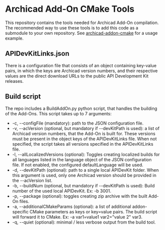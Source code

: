 # Archicad Add-On CMake Tools

This repository contains the tools needed for Archicad Add-On compilation. The recommended way to use these tools is to add this code as a submodule to your own repository. See [archicad-addon-cmake](https://github.com/GRAPHISOFT/archicad-addon-cmake) for a usage example.

## APIDevKitLinks.json

There is a configuration file that consists of an object containing key-value pairs, in which the keys are Archicad version numbers, and their respective values are the direct download URLs to the public API Development Kit releases.

## Build script

The repo includes a BuildAddOn.py python script, that handles the building of the Add-Ons. This script takes up to 7 arguments:

- -c, --configFile (mandatory): path to the JSON configuration file.
- -v, --acVersion (optional, but mandatory if --devKitPath is used): a list of Archicad version numbers, that the Add-On is built for. These versions must be present in the object keys of the APIDevKitLinks file. When not specified, the script takes all versions specified in the APIDevKitLinks file.
- -l, --allLocalizedVersions (optional): Toggles creating localized builds for all languages listed in the language object of the JSON configuration file. If not enabled, the configured defaultLanguage will be used.
- -d, --devKitPath (optional): path to a single local APIDevKit folder. When this argument is used, only one Archicad version should be provided in the --acVersion list.
- -b, --buildNum (optional, but mandatory if --devKitPath is used): Build number of the used local APIDevKit. Ex: -b 3001.
- -p, --package (optional): toggles creating zip archive with the built Add-On files.
- -a, --additionalCMakeParams (optional): a list of additional addon-specific CMake parameters as keys or key=value pairs. The build script will forward it to CMake. Ex: -a var1=value1 var2="value 2" var3.
- -q, --quiet (optional): minimal / less verbose output from the build tool.
